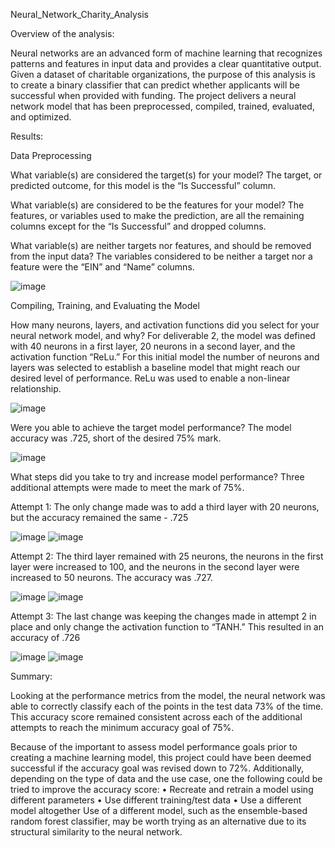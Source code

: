 Neural_Network_Charity_Analysis

Overview of the analysis: 

Neural networks are an advanced form of machine learning that recognizes patterns and features in input data and provides a clear quantitative output.  Given a dataset of charitable organizations, the purpose of this analysis is to create a binary classifier that can predict whether applicants will be successful when provided with funding. The project delivers a neural network model that has been preprocessed, compiled, trained, evaluated, and optimized.

Results:

Data Preprocessing

What variable(s) are considered the target(s) for your model?
The target, or predicted outcome, for this model is the “Is Successful” column.

What variable(s) are considered to be the features for your model?
The features, or variables used to make the prediction, are all the remaining columns except for
the “Is Successful” and dropped columns.

What variable(s) are neither targets nor features, and should be removed from the input data?
The variables considered to be neither a target nor a feature were the “EIN” and “Name” columns.

![image](https://user-images.githubusercontent.com/100803302/178154442-46d57b65-3fc9-48c1-a919-3494f6fed14f.png)

Compiling, Training, and Evaluating the Model

How many neurons, layers, and activation functions did you select for your neural network model, and why?
For deliverable 2, the model was defined with 40 neurons in a first layer, 20 neurons in a second layer, and the activation function “ReLu.” For this initial model the number of neurons and layers was selected to establish a baseline model that might reach our desired level of performance.  ReLu was used to enable a non-linear relationship.

![image](https://user-images.githubusercontent.com/100803302/178154501-02d8b92a-a29d-4a54-9a54-d83b992d2752.png)

Were you able to achieve the target model performance?
The model accuracy was .725, short of the desired 75% mark.

![image](https://user-images.githubusercontent.com/100803302/178154526-7e6e4bc7-b1e7-4f0a-a69a-27caa8e6f4c6.png)

What steps did you take to try and increase model performance?
Three additional attempts were made to meet the mark of 75%.

Attempt 1:  The only change made was to add a third layer with 20 neurons, but the accuracy remained the same - .725

![image](https://user-images.githubusercontent.com/100803302/178154553-5bd65049-a08e-45d9-9c6f-bc68813009a7.png)
![image](https://user-images.githubusercontent.com/100803302/178154588-de0b35b1-b1bd-4d16-8194-e19351acdac9.png)

Attempt 2:  The third layer remained with 25 neurons, the neurons in the first layer were increased to 100, and the neurons in the second layer were increased to 50 neurons.  The accuracy was .727.

![image](https://user-images.githubusercontent.com/100803302/178154636-d9238dab-90fc-4505-b9d5-17dbfdffa619.png)
![image](https://user-images.githubusercontent.com/100803302/178154650-052e10a7-52fc-4f2a-bfc6-30a0ddcabd02.png)

Attempt 3:  The last change was keeping the changes made in attempt 2 in place and only change the activation function to “TANH.”  This resulted in an accuracy of .726

![image](https://user-images.githubusercontent.com/100803302/178154687-43a885e0-5133-478a-9325-b6f6f9e3c0e7.png)
![image](https://user-images.githubusercontent.com/100803302/178154704-c25086f2-8245-4517-99f8-f15935396f9b.png)

Summary:

Looking at the performance metrics from the model, the neural network was able to correctly classify each of the points in the test data 73% of the time.  This accuracy score remained consistent across each of the additional attempts to reach the minimum accuracy goal of 75%. 

Because of the important to assess model performance goals prior to creating a machine learning model, this project could have been deemed successful if the accuracy goal was revised down to 72%.  Additionally, depending on the type of data and the use case, one the following could be tried to improve the accuracy score:
•	Recreate and retrain a model using different parameters
•	Use different training/test data
•	Use a different model altogether
Use of a different model, such as the ensemble-based random forest classifier, may be worth trying as an alternative due to its structural similarity to the neural network.



